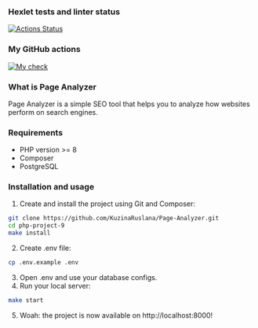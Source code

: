 ### Hexlet tests and linter status
[![Actions Status](https://github.com/KuzinaRuslana/php-project-9/actions/workflows/hexlet-check.yml/badge.svg)](https://github.com/KuzinaRuslana/php-project-9/actions)
### My GitHub actions
[![My check](https://github.com/KuzinaRuslana/php-project-9/actions/workflows/custom-check.yml/badge.svg)](https://github.com/KuzinaRuslana/php-project-9/actions/workflows/custom-check.yml)

### What is Page Analyzer
Page Analyzer is a simple SEO tool that helps you to analyze how websites perform on search engines.

### Requirements
+ PHP version >= 8
+ Composer
+ PostgreSQL

### Installation and usage
1. Create and install the project using Git and Composer:
```bash
git clone https://github.com/KuzinaRuslana/Page-Analyzer.git
cd php-project-9
make install
```
2. Create .env file:
```bash
cp .env.example .env
```
3. Open .env and use your database configs.
4. Run your local server:
```bash
make start
```
5. Woah: the project is now available on http://localhost:8000!